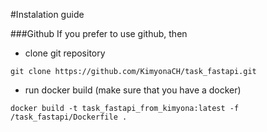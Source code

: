 #Instalation guide


###Github
If you prefer to use github, then
- clone git repository
```
git clone https://github.com/KimyonaCH/task_fastapi.git
```
- run docker build (make sure that you have a docker)
```
docker build -t task_fastapi_from_kimyona:latest -f /task_fastapi/Dockerfile .
```
